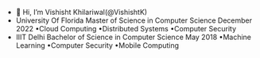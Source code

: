 - 👋 Hi, I’m Vishisht Khilariwal(@VishishtK)
- University Of Florida
  Master of Science in Computer Science December 2022
    •Cloud Computing
    •Distributed Systems
    •Computer Security
- IIIT Delhi
  Bachelor of Science in Computer Science May 2018
    •Machine Learning
    •Computer Security
    •Mobile Computing

<!---
VishishtK/VishishtK is a ✨ special ✨ repository because its `README.md` (this file) appears on your GitHub profile.
You can click the Preview link to take a look at your changes.
--->
